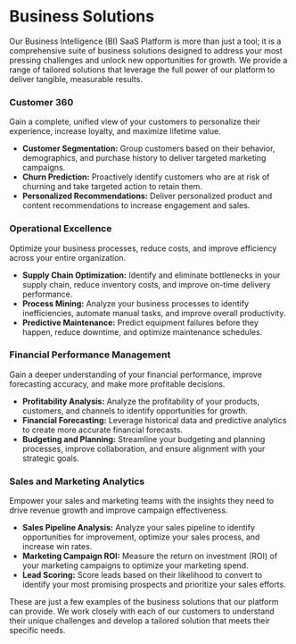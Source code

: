 # Business Solutions

Our Business Intelligence (BI) SaaS Platform is more than just a tool; it is a comprehensive suite of business solutions designed to address your most pressing challenges and unlock new opportunities for growth. We provide a range of tailored solutions that leverage the full power of our platform to deliver tangible, measurable results.

### Customer 360

Gain a complete, unified view of your customers to personalize their experience, increase loyalty, and maximize lifetime value.

*   **Customer Segmentation:** Group customers based on their behavior, demographics, and purchase history to deliver targeted marketing campaigns.
*   **Churn Prediction:** Proactively identify customers who are at risk of churning and take targeted action to retain them.
*   **Personalized Recommendations:** Deliver personalized product and content recommendations to increase engagement and sales.

### Operational Excellence

Optimize your business processes, reduce costs, and improve efficiency across your entire organization.

*   **Supply Chain Optimization:** Identify and eliminate bottlenecks in your supply chain, reduce inventory costs, and improve on-time delivery performance.
*   **Process Mining:** Analyze your business processes to identify inefficiencies, automate manual tasks, and improve overall productivity.
*   **Predictive Maintenance:** Predict equipment failures before they happen, reduce downtime, and optimize maintenance schedules.

### Financial Performance Management

Gain a deeper understanding of your financial performance, improve forecasting accuracy, and make more profitable decisions.

*   **Profitability Analysis:** Analyze the profitability of your products, customers, and channels to identify opportunities for growth.
*   **Financial Forecasting:** Leverage historical data and predictive analytics to create more accurate financial forecasts.
*   **Budgeting and Planning:** Streamline your budgeting and planning processes, improve collaboration, and ensure alignment with your strategic goals.

### Sales and Marketing Analytics

Empower your sales and marketing teams with the insights they need to drive revenue growth and improve campaign effectiveness.

*   **Sales Pipeline Analysis:** Analyze your sales pipeline to identify opportunities for improvement, optimize your sales process, and increase win rates.
*   **Marketing Campaign ROI:** Measure the return on investment (ROI) of your marketing campaigns to optimize your marketing spend.
*   **Lead Scoring:** Score leads based on their likelihood to convert to identify your most promising prospects and prioritize your sales efforts.

These are just a few examples of the business solutions that our platform can provide. We work closely with each of our customers to understand their unique challenges and develop a tailored solution that meets their specific needs.
